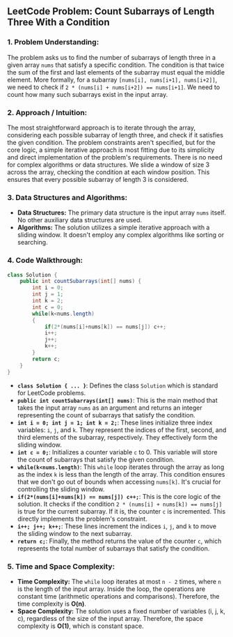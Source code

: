 ## LeetCode Problem: Count Subarrays of Length Three With a Condition

### 1. Problem Understanding:

The problem asks us to find the number of subarrays of length three in a given array `nums` that satisfy a specific condition. The condition is that twice the sum of the first and last elements of the subarray must equal the middle element.  More formally, for a subarray `[nums[i], nums[i+1], nums[i+2]]`, we need to check if `2 * (nums[i] + nums[i+2]) == nums[i+1]`. We need to count how many such subarrays exist in the input array.

### 2. Approach / Intuition:

The most straightforward approach is to iterate through the array, considering each possible subarray of length three, and check if it satisfies the given condition. The problem constraints aren't specified, but for the core logic, a simple iterative approach is most fitting due to its simplicity and direct implementation of the problem's requirements. There is no need for complex algorithms or data structures. We slide a window of size 3 across the array, checking the condition at each window position.  This ensures that every possible subarray of length 3 is considered.

### 3. Data Structures and Algorithms:

*   **Data Structures:** The primary data structure is the input array `nums` itself. No other auxiliary data structures are used.
*   **Algorithms:** The solution utilizes a simple iterative approach with a sliding window. It doesn't employ any complex algorithms like sorting or searching.

### 4. Code Walkthrough:

```java
class Solution {
    public int countSubarrays(int[] nums) {
        int i = 0;
        int j = 1;
        int k = 2;
        int c = 0;
        while(k<nums.length)
        {
            if(2*(nums[i]+nums[k]) == nums[j]) c++;
            i++;
            j++;
            k++;
        }
        return c;
    }
}
```

*   **`class Solution { ... }`**: Defines the class `Solution` which is standard for LeetCode problems.
*   **`public int countSubarrays(int[] nums)`**: This is the main method that takes the input array `nums` as an argument and returns an integer representing the count of subarrays that satisfy the condition.
*   **`int i = 0; int j = 1; int k = 2;`**: These lines initialize three index variables: `i`, `j`, and `k`. They represent the indices of the first, second, and third elements of the subarray, respectively.  They effectively form the sliding window.
*   **`int c = 0;`**: Initializes a counter variable `c` to 0. This variable will store the count of subarrays that satisfy the given condition.
*   **`while(k<nums.length)`**: This `while` loop iterates through the array as long as the index `k` is less than the length of the array. This condition ensures that we don't go out of bounds when accessing `nums[k]`.  It's crucial for controlling the sliding window.
*   **`if(2*(nums[i]+nums[k]) == nums[j]) c++;`**: This is the core logic of the solution. It checks if the condition `2 * (nums[i] + nums[k]) == nums[j]` is true for the current subarray. If it is, the counter `c` is incremented.  This directly implements the problem's constraint.
*   **`i++; j++; k++;`**: These lines increment the indices `i`, `j`, and `k` to move the sliding window to the next subarray.
*   **`return c;`**: Finally, the method returns the value of the counter `c`, which represents the total number of subarrays that satisfy the condition.

### 5. Time and Space Complexity:

*   **Time Complexity:** The `while` loop iterates at most `n - 2` times, where `n` is the length of the input array. Inside the loop, the operations are constant time (arithmetic operations and comparisons). Therefore, the time complexity is **O(n)**.
*   **Space Complexity:** The solution uses a fixed number of variables (i, j, k, c), regardless of the size of the input array. Therefore, the space complexity is **O(1)**, which is constant space.
